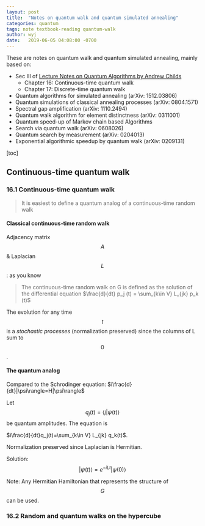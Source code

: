 ```yaml
---
layout: post
title:  "Notes on quantum walk and quantum simulated annealing"
categories: quantum
tags: note textbook-reading quantum-walk
author: wyj
date:   2019-06-05 04:08:00 -0700
---
```


These are notes on quantum walk and quantum simulated annealing, mainly based on:

- Sec III of [Lecture Notes on Quantum Algorithms by Andrew Childs](https://www.cs.umd.edu/~amchilds/qa/)
  - Chapter 16: Continuous-time quantum walk
  - Chapter 17: Discrete-time quantum walk
- Quantum algorithms for simulated annealing (arXiv: 1512.03806)
- Quantum simulations of classical annealing processes (arXiv: 0804.1571)
- Spectral gap amplification (arXiv: 1110.2494)
- Quantum walk algorithm for element distinctness (arXiv: 0311001)
- Quantum speed-up of Markov chain based Algorithms
- Search via quantum walk (arXiv: 0608026)
- Quantum search by measurement (arXiv: 0204013)
- Exponential algorithmic speedup by quantum walk (arXiv: 0209131)

[toc]

## Continuous-time quantum walk


### 16.1 Continuous-time quantum walk

> It is easiest to define a quantum analog of a continuous-time random walk

#### Classical continuous-time random walk
Adjacency matrix $$A$$ & Laplacian $$L$$: as you know

> The continuous-time random walk on G is defined as the solution of the differential equation
$\frac{d}{dt} p_j (t) = \sum_{k\in V} L_{jk} p_k (t)$

The evolution for any time $$t$$ is a *stochastic processes* (normalization preserved) since the columns of L sum to $$0$$.

#### The quantum analog

Compared to the Schrodinger equation:
$i\frac{d}{dt}|\psi\rangle=H|\psi\rangle$

Let $$q_j(t)=\langle j|\psi(t)\rangle$$ be quantum amplitudes. The equation is

$i\frac{d}{dt}q_j(t)=\sum_{k\in V} L_{jk} q_k(t)$.

Normalization preserved since Laplacian is Hermitian.

Solution: $$|\psi(t)\rangle=e^{-iLt} |\psi(0)\rangle$$

Note: Any Hermitian Hamiltonian that represents the structure of $$G$$ can be used.

### 16.2 Random and quantum walks on the hypercube
